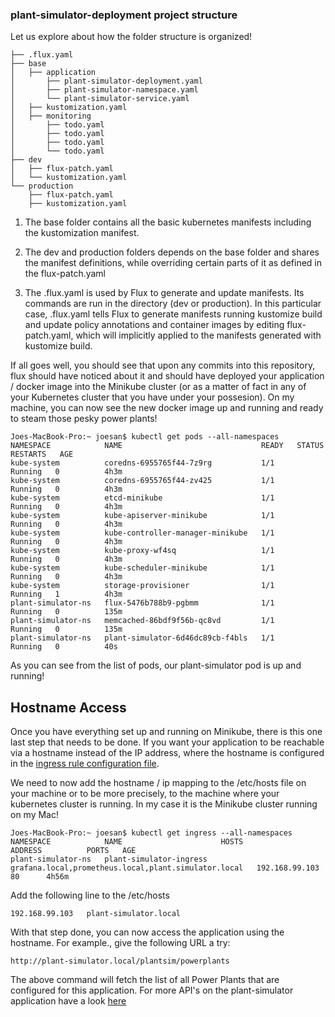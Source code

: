 ### plant-simulator-deployment project structure

Let us explore about how the folder structure is organized!

```
├── .flux.yaml
├── base
│   ├── application
│       ├── plant-simulator-deployment.yaml
│       ├── plant-simulator-namespace.yaml
│       └── plant-simulator-service.yaml
│   ├── kustomization.yaml
│   ├── monitoring
│       ├── todo.yaml
│       ├── todo.yaml
│       ├── todo.yaml
│       └── todo.yaml
├── dev
│   ├── flux-patch.yaml
│   └── kustomization.yaml
└── production
    ├── flux-patch.yaml
    ├── kustomization.yaml
```

1. The base folder contains all the basic kubernetes manifests including the kustomization manifest.

2. The dev and production folders depends on the base folder and shares the manifest definitions, while overriding certain parts of it as defined in the flux-patch.yaml

3. The .flux.yaml is used by Flux to generate and update manifests. Its commands are run in the directory (dev or production). In this particular case, .flux.yaml tells Flux to generate manifests running kustomize build and update policy annotations and container images by editing flux-patch.yaml, which will implicitly applied to the manifests generated with kustomize build.

If all goes well, you should see that upon any commits into this repository, flux should have noticed about it and should have deployed your application / docker image into the Minikube cluster (or as a matter of fact in any of your Kubernetes cluster that you have under your possesion). On my machine, you can now see the new docker image up and running and ready to steam those pesky power plants!

```
Joes-MacBook-Pro:~ joesan$ kubectl get pods --all-namespaces
NAMESPACE            NAME                               READY   STATUS    RESTARTS   AGE
kube-system          coredns-6955765f44-7z9rg           1/1     Running   0          4h3m
kube-system          coredns-6955765f44-zv425           1/1     Running   0          4h3m
kube-system          etcd-minikube                      1/1     Running   0          4h3m
kube-system          kube-apiserver-minikube            1/1     Running   0          4h3m
kube-system          kube-controller-manager-minikube   1/1     Running   0          4h3m
kube-system          kube-proxy-wf4sq                   1/1     Running   0          4h3m
kube-system          kube-scheduler-minikube            1/1     Running   0          4h3m
kube-system          storage-provisioner                1/1     Running   1          4h3m
plant-simulator-ns   flux-5476b788b9-pgbmm              1/1     Running   0          135m
plant-simulator-ns   memcached-86bdf9f56b-qc8vd         1/1     Running   0          135m
plant-simulator-ns   plant-simulator-6d46dc89cb-f4bls   1/1     Running   0          40s
```

As you can see from the list of pods, our plant-simulator pod is up and running!

## Hostname Access

Once you have everything set up and running on Minikube, there is this one last step that needs to be done. If you want your application to be reachable via a hostname instead of the IP address, where the hostname is configured in the [ingress rule configuration file](https://github.com/joesan/plant-simulator-deployment/blob/master/base/application/plant-simulator-ingress-service.yaml). 

We need to now add the hostname / ip mapping to the /etc/hosts file on your machine or to be more precisely, to the machine where your kubernetes cluster is running. In my case it is the Minikube cluster running on my Mac!

```
Joes-MacBook-Pro:~ joesan$ kubectl get ingress --all-namespaces
NAMESPACE            NAME                      HOSTS                                                  ADDRESS          PORTS   AGE
plant-simulator-ns   plant-simulator-ingress   grafana.local,prometheus.local,plant.simulator.local   192.168.99.103   80      4h56m
```

Add the following line to the /etc/hosts

```
192.168.99.103   plant-simulator.local
```

With that step done, you can now access the application using the hostname. For example., give the following URL a try:

```
http://plant-simulator.local/plantsim/powerplants
```

The above command will fetch the list of all Power Plants that are configured for this application. For more API's on the plant-simulator application have a look [here](https://github.com/joesan/plant-simulator/wiki)

